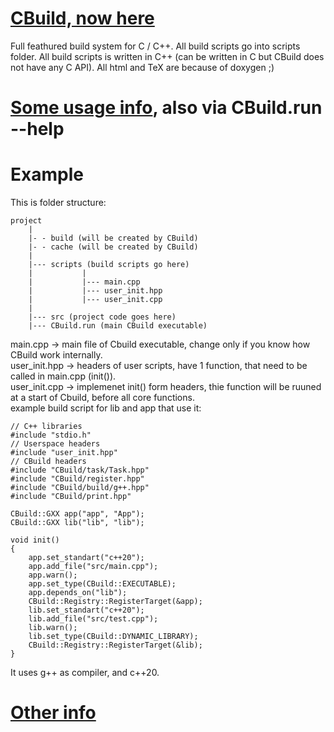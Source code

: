 # [CBuild, now here](https://sourceforge.net/projects/cbuild/)
Full feathured build system for C / C++.
All build scripts go into scripts folder.
All build scripts is written in C++ (can be written in C but CBuild does not have any C API).
All html and TeX are because of doxygen ;)

# [Some usage info](usage.md), also via CBuild.run --help

# Example
This is folder structure:  
```
project  
    |  
    |- - build (will be created by CBuild)  
    |- - cache (will be created by CBuild)  
    |  
    |--- scripts (build scripts go here)  
    |           |  
    |           |--- main.cpp  
    |           |--- user_init.hpp  
    |           |--- user_init.cpp  
    |  
    |--- src (project code goes here)  
    |--- CBuild.run (main CBuild executable)  
```
main.cpp -> main file of Cbuild executable, change only if you know how CBuild work internally.  
user_init.hpp -> headers of user scripts, have 1 function, that need to be called in main.cpp (init()).  
user_init.cpp -> implemenet init() form headers, thie function will be ruuned at a start of Cbuild, before all core functions.  
example build script for lib and app that use it:
```
// C++ libraries  
#include "stdio.h"  
// Userspace headers  
#include "user_init.hpp"  
// CBuild headers  
#include "CBuild/task/Task.hpp"  
#include "CBuild/register.hpp"  
#include "CBuild/build/g++.hpp"  
#include "CBuild/print.hpp"  
  
CBuild::GXX app("app", "App");  
CBuild::GXX lib("lib", "lib");  
  
void init()  
{  
	app.set_standart("c++20");  
	app.add_file("src/main.cpp");  
	app.warn();  
	app.set_type(CBuild::EXECUTABLE);  
	app.depends_on("lib");  
	CBuild::Registry::RegisterTarget(&app);  
	lib.set_standart("c++20");  
	lib.add_file("src/test.cpp");  
	lib.warn();  
	lib.set_type(CBuild::DYNAMIC_LIBRARY);  
	CBuild::Registry::RegisterTarget(&lib);  
}  
```
It uses g++ as compiler, and c++20.

# [Other info](info.md)
